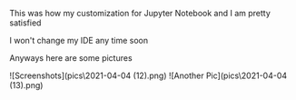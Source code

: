 This was how my customization for Jupyter Notebook and I am pretty satisfied

I won't change my IDE any time soon


Anyways here are some pictures 


![Screenshots](pics\2021-04-04 (12).png)
![Another Pic](pics\2021-04-04 (13).png)

